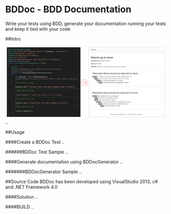 # BDDoc - BDD Documentation  
Write your tests using BDD, generate your documentation running your tests and keep it tied with your code

##Intro

![ScreenShot](https://github.com/ngallo/BDDoc/blob/master/docs/images/BDDocImg1.png)
..

##Usage

####Create a BDDoc Test
..

######BDDoc Test Sample
..

####Generate documentation using BDDocGenerator
..

#######BDDocGenerator Sample
..


##Source Code
BDDoc has been developed using VisualStudio 2013, c# and .NET Framework 4.0

####Solution
..

####BUILD
..


